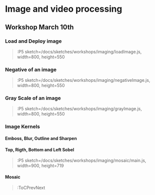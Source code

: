 # Image and video processing

## Workshop March 10th

### Load and Deploy image

> :P5 sketch=/docs/sketches/workshops/imaging/loadImage.js, width=800, height=550

### Negative of an image

> :P5 sketch=/docs/sketches/workshops/imaging/negativeImage.js, width=800, height=550

### Gray Scale of an image

> :P5 sketch=/docs/sketches/workshops/imaging/grayImage.js, width=800, height=550

### Image Kernels

#### Emboss, Blur, Outline and Sharpen

<!-- > :P5 sketch=/docs/sketches/workshops/imaging/convolution.js, width=800, height=550 -->

#### Top, Rigth, Bottom and Left Sobel

> :P5 sketch=/docs/sketches/workshops/imaging/mosaic/main.js, width=900, height=719


#### Mosaic



> :ToCPrevNext